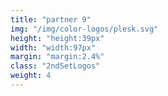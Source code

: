 ```yaml
---
title: "partner 9"
img: "/img/color-logos/plesk.svg"
height: "height:39px"
width: "width:97px"
margin: "margin:2.4%"
class: "2ndSetLogos"
weight: 4
---
```



